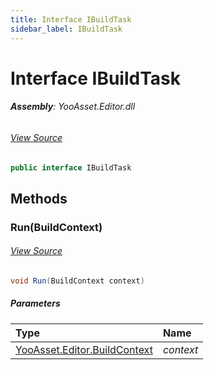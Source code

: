 ```yaml
---
title: Interface IBuildTask
sidebar_label: IBuildTask
---
```

# Interface IBuildTask


###### **Assembly**: YooAsset.Editor.dll
###### [View Source](https://github.com/tuyoogame/YooAsset-Samples.git/blob/main/Assets/YooAsset/Editor/AssetBundleBuilder/BuildSystem/IBuildTask.cs#L4)
```csharp title="Declaration"
public interface IBuildTask
```
## Methods
### Run(BuildContext)

###### [View Source](https://github.com/tuyoogame/YooAsset-Samples.git/blob/main/Assets/YooAsset/Editor/AssetBundleBuilder/BuildSystem/IBuildTask.cs#L6)
```csharp title="Declaration"
void Run(BuildContext context)
```

##### Parameters

| Type | Name |
|:--- |:--- |
| [YooAsset.Editor.BuildContext](../YooAsset.Editor/BuildContext.md) | *context* |

